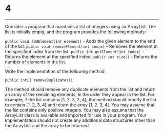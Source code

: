 # 4

---
Consider a program that maintains a list of integers using an ArrayList. The list is initially empty, and the program provides the following methods:

`public void addElement(int element)` - Adds the given element to the end of the list.
`public void removeElement(int index)` - Removes the element at the specified index from the list.
`public int getElement(int index)` - Returns the element at the specified index.
`public int size()` - Returns the number of elements in the list.

Write the implementation of the following method:

`public int[] removeDuplicates()`

The method should remove any duplicate elements from the list and return an array of the remaining elements, in the order they appear in the list. For example, if the list contains [1, 2, 3, 2, 4], the method should modify the list to contain [1, 2, 3, 4] and return the array [1, 2, 3, 4].
You may assume that the list contains only positive integers. You may also assume that the ArrayList class is available and imported for use in your program. Your implementation should not create any additional data structures other than the ArrayList and the array to be returned.

